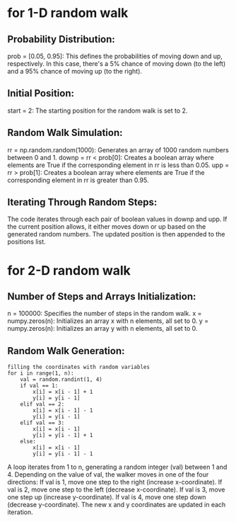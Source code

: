 # for 1-D random walk

## Probability Distribution:
prob = [0.05, 0.95]: This defines the probabilities of moving down and up, respectively. In this case, there's a 5% chance of moving down (to the left) and a 95% chance of moving up (to the right).

## Initial Position:
start = 2: The starting position for the random walk is set to 2.

## Random Walk Simulation:
rr = np.random.random(1000): Generates an array of 1000 random numbers between 0 and 1.
downp = rr < prob[0]: Creates a boolean array where elements are True if the corresponding element in rr is less than 0.05.
upp = rr > prob[1]: Creates a boolean array where elements are True if the corresponding element in rr is greater than 0.95.

## Iterating Through Random Steps:
The code iterates through each pair of boolean values in downp and upp.
If the current position allows, it either moves down or up based on the generated random numbers.
The updated position is then appended to the positions list.


# for 2-D random walk

## Number of Steps and Arrays Initialization:
n = 100000: Specifies the number of steps in the random walk.
x = numpy.zeros(n): Initializes an array x with n elements, all set to 0.
y = numpy.zeros(n): Initializes an array y with n elements, all set to 0.

## Random Walk Generation:
```
filling the coordinates with random variables
for i in range(1, n):
    val = random.randint(1, 4)
    if val == 1:
        x[i] = x[i - 1] + 1
        y[i] = y[i - 1]
    elif val == 2:
        x[i] = x[i - 1] - 1
        y[i] = y[i - 1]
    elif val == 3:
        x[i] = x[i - 1]
        y[i] = y[i - 1] + 1
    else:
        x[i] = x[i - 1]
        y[i] = y[i - 1] - 1
```
A loop iterates from 1 to n, generating a random integer (val) between 1 and 4.
Depending on the value of val, the walker moves in one of the four directions:
If val is 1, move one step to the right (increase x-coordinate).
If val is 2, move one step to the left (decrease x-coordinate).
If val is 3, move one step up (increase y-coordinate).
If val is 4, move one step down (decrease y-coordinate).
The new x and y coordinates are updated in each iteration.